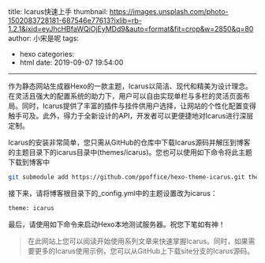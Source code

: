 title: Icarus快速上手
thumbnail: https://images.unsplash.com/photo-1502083728181-687546e77613?ixlib=rb-1.2.1&ixid=eyJhcHBfaWQiOjEyMDd9&auto=format&fit=crop&w=2850&q=80
author: 小宋是呢
tags:
  - hexo
categories:
  - html
date: 2019-09-07 19:54:00
---


作为静态网站生成器Hexo的一款主题，Icarus以简洁、现代和精美为设计理念。在灵活且强大的配置系统的助力下，用户可以自由实现单栏与多栏的灵活页面布局。同时，Icarus提供了丰富的插件与挂件供用户选择，让网站的个性化配置变得触手可及。此外，得力于全新设计的API，开发者可以更便捷地对Icarus进行深层定制。

Icarus的安装非常简单，您只需从GitHub的仓库中下载Icarus源码并解压到博客的主题目录下的icarus目录中(themes/icarus)。您也可以使用如下命令将此主题下载到博客中

```bash
git submodule add https://github.com/ppoffice/hexo-theme-icarus.git themes/icarus
```

接下来，请将博客根目录下的_config.yml中的主题设置改为icarus：

```bash
theme: icarus
```

最后，请使用如下命令来启动Hexo本地测试服务器。祝您下笔如有神！

> 在此网站上您可以阅读开始使用系列文章来快速掌握Icarus。同时，如果需要更多的Icarus使用示例，您可以从GitHub上下载site分支的Icarus源码。
